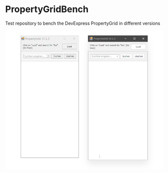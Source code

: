 # PropertyGridBench
Test repository to bench the DevExpress PropertyGrid in different versions

![Performance comparison](Comparison.gif)
